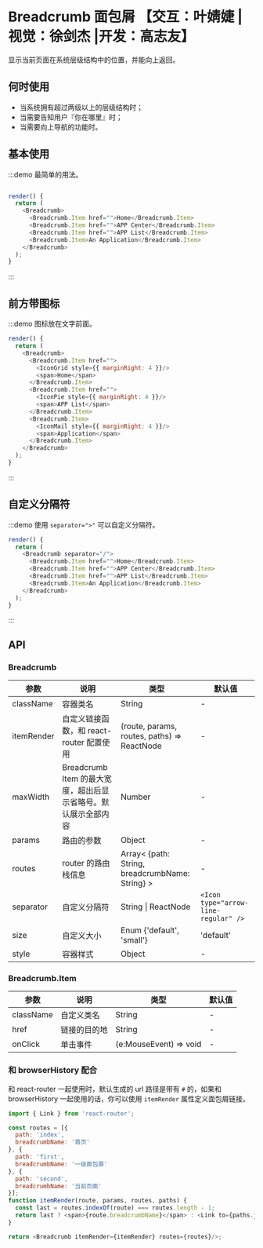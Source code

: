 # Breadcrumb 面包屑 【交互：叶婧婕 |视觉：徐剑杰 |开发：高志友】

显示当前页面在系统层级结构中的位置，并能向上返回。

## 何时使用

- 当系统拥有超过两级以上的层级结构时；
- 当需要告知用户『你在哪里』时；
- 当需要向上导航的功能时。

## 基本使用

:::demo 最简单的用法。

```js

render() {
  return (
    <Breadcrumb>
      <Breadcrumb.Item href="">Home</Breadcrumb.Item>
      <Breadcrumb.Item href="">APP Center</Breadcrumb.Item>
      <Breadcrumb.Item href="">APP List</Breadcrumb.Item>
      <Breadcrumb.Item>An Application</Breadcrumb.Item>
    </Breadcrumb>
  );
}
```
:::

## 前方带图标

:::demo 图标放在文字前面。

```js
render() {
  return (
    <Breadcrumb>
      <Breadcrumb.Item href="">
        <IconGrid style={{ marginRight: 4 }}/>
        <span>Home</span>
      </Breadcrumb.Item>
      <Breadcrumb.Item href="">
        <IconPie style={{ marginRight: 4 }}/>
        <span>APP List</span>
      </Breadcrumb.Item>
      <Breadcrumb.Item>
        <IconMail style={{ marginRight: 4 }}/>
        <span>Application</span>
      </Breadcrumb.Item>
    </Breadcrumb>
  );
}
```
:::

## 自定义分隔符

:::demo 使用 `separator=">"` 可以自定义分隔符。

```js
render() {
  return (
    <Breadcrumb separator="/">
      <Breadcrumb.Item href="">Home</Breadcrumb.Item>
      <Breadcrumb.Item href="">APP Center</Breadcrumb.Item>
      <Breadcrumb.Item href="">APP List</Breadcrumb.Item>
      <Breadcrumb.Item>An Application</Breadcrumb.Item>
    </Breadcrumb>
  );
}
```
:::

## API

### Breadcrumb
| 参数 | 说明 | 类型 | 默认值 |
| --- | --- | --- | --- |
| className | 容器类名 | String | - |
| itemRender | 自定义链接函数，和 react-router 配置使用 | (route, params, routes, paths) => ReactNode | - |
| maxWidth | Breadcrumb Item 的最大宽度，超出后显示省略号。默认展示全部内容 | Number | - |
| params | 路由的参数 | Object | - |
| routes | router 的路由栈信息 | Array< {path: String, breadcrumbName: String} > | - |
| separator | 自定义分隔符 | String \| ReactNode | `<Icon type="arrow-line-regular" />` |
| size | 自定义大小 | Enum {'default', 'small'} | 'default' |
| style | 容器样式 | Object | - |

### Breadcrumb.Item
| 参数 | 说明 | 类型 | 默认值 |
| --- | --- | --- | --- |
| className | 自定义类名 | String | - |
| href | 链接的目的地	 | String | - |
| onClick | 单击事件 |(e:MouseEvent) => void	| - |

### 和 browserHistory 配合

和 react-router 一起使用时，默认生成的 url 路径是带有 `#` 的，如果和 browserHistory 一起使用的话，你可以使用 `itemRender` 属性定义面包屑链接。

```js
import { Link } from 'react-router';

const routes = [{
  path: 'index',
  breadcrumbName: '首页'
}, {
  path: 'first',
  breadcrumbName: '一级面包屑'
}, {
  path: 'second',
  breadcrumbName: '当前页面'
}];
function itemRender(route, params, routes, paths) {
  const last = routes.indexOf(route) === routes.length - 1;
  return last ? <span>{route.breadcrumbName}</span> : <Link to={paths.join('/')}>{route.breadcrumbName}</Link>;
}

return <Breadcrumb itemRender={itemRender} routes={routes}/>;
```
